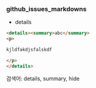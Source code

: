 ### github_issues_markdowns
- details
```markdown
<details><summary>abc</summary>
<p>

kjldfakdjsfalskdf

</p>
</details>
```
검색어: details, summary, hide
